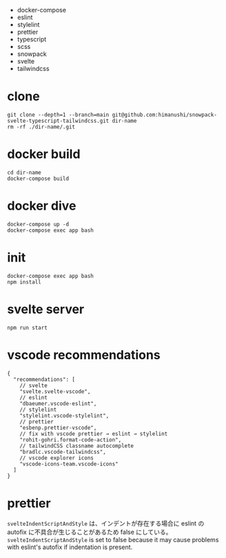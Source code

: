 - docker-compose
- eslint
- stylelint
- prettier
- typescript
- scss
- snowpack
- svelte
- tailwindcss

# clone

```console
git clone --depth=1 --branch=main git@github.com:himanushi/snowpack-svelte-typescript-tailwindcss.git dir-name
rm -rf ./dir-name/.git
```

# docker build

```console
cd dir-name
docker-compose build
```

# docker dive

```console
docker-compose up -d
docker-compose exec app bash
```

# init

```console
docker-compose exec app bash
npm install
```

# svelte server

```console
npm run start
```

# vscode recommendations

```jsonc
{
  "recommendations": [
    // svelte
    "svelte.svelte-vscode",
    // eslint
    "dbaeumer.vscode-eslint",
    // stylelint
    "stylelint.vscode-stylelint",
    // prettier
    "esbenp.prettier-vscode",
    // fix with vscode prettier → eslint → stylelint
    "rohit-gohri.format-code-action",
    // tailwindCSS classname autocomplete
    "bradlc.vscode-tailwindcss",
    // vscode explorer icons
    "vscode-icons-team.vscode-icons"
  ]
}
```

# prettier
`svelteIndentScriptAndStyle` は、インデントが存在する場合に eslint の autofix に不具合が生じることがあるため false にしている。
`svelteIndentScriptAndStyle` is set to false because it may cause problems with eslint's autofix if indentation is present.


